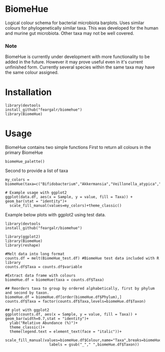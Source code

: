 # BiomeHue
Logical colour schema for bacterial microbiota barplots. Uses similar colours for phylogenetically similar taxa. This was developed for the human and murine gut microbiota. Other taxa may not be well covered. 

### Note 
BiomeHue is currently under development with more functionality to be added in the future. However it may prove useful even in it's current unfinished form. Currently several species within the same taxa may have the same colour assigned.  

# Installation


```{r example}
library(devtools
install_github("feargalr/biomehue")
library(BiomeHue)
```


# Usage
BiomeHue contains two simple functions
First to return all colours in the primary BiomeHue 



```{r example}
biomeHue_palette()
```

Second to provide a list of taxa

```{r example}
my_colors = biomeHue(taxa=c("Bifidobacterium","Akkermansia","Veillonella_atypica","Muribaculaceae"))

# Example usage with ggplot2
ggplot(data.df, aes(x = Sample, y = value, fill = Taxa)) + geom_bar(stat = "identity")+
  scale_fill_manual(values=my_colors)+theme_classic()
```

Example below plots with ggplot2 using test data. 

```{r example}
library(devtools
install_github("feargalr/biomehue")

library(ggplot2)
library(BiomeHue)
library(reshape)

#Melt data into long format 
counts.df = melt(BiomeHue_test.df) #BiomeHue test data included with R library
counts.df$Taxa = counts.df$variable

#Extract data frame with colours
biomeHue.df = biomeHue(taxa = counts.df$Taxa)

## Reorders taxa to group by ordered alphabetically, first by phylum and second by taxon. 
biomeHue.df = biomeHue.df[order(biomeHue.df$Phylum),]
counts.df$Taxa = factor(counts.df$Taxa,levels=biomeHue.df$Taxon) 

## plot with ggplot2
ggplot(counts.df, aes(x = Sample, y = value, fill = Taxa)) + geom_bar(width=0.7,stat = "identity")+
  ylab("Relative Abundance (%)")+
  theme_classic()+
  theme(legend.text = element_text(face = "italic"))+
  scale_fill_manual(values=biomeHue.df$Colour,name="Taxa",breaks=biomeHue.df$Taxon,
                    labels = gsub("_"," ",biomeHue.df$Taxon))
```
